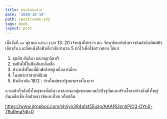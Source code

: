 ```yaml
---
title: หนังสือต้องห้าม
date: '2020-10-19'
path: /post/same-sky
tags: book
layout: post
---
```


เมื่อวันที่ ๑๙ ตุลาคม ๒๕๖๓ เวลา 13. 20 เจ้าหน้าที่ตำรวจ สภ. รัตนาธิเบศร์เข้าตรวจค้นสำนักพิพม์ฟ้าเดียวกัน และยึดหนังสือฟ้าเดียวกันจำนวน 5 ปกไว้เพื่อใช้ตรวจสอบ
ได้แก่

1. ขุนศึก ศักดินา และพญาอินทรี
2. ขอฝันใฝ่ในฝันอันเหลือเชื่อ
3. ประชาธิปไตยที่มีกษัตริย์อยู่เหนือการเมือง
4. โฉมหน้าราชาชาตินิยม
5. ฟ้าเดียวกัน 18/2 : อ่านใหม่พระปฐมบรมราชโองการ

ความสำเร็จอันยิ่งใหญ่ของศักดินา คงสถาณะกลุ่มของตนจนถึงปัจจุบันเเละสร้างโครงสร้างอินยิ่งใหญ่อันเหลือเชื่อ คือฝ่ายขวาจัดเเบบไทย หรือสลิ่ม


https://www.dropbox.com/sh/iyo384a1st55uzo/AAAf63znhPjO3-DYn0-79uRma?dl=0
